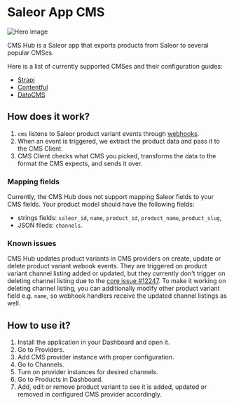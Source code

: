 # Saleor App CMS

![Hero image](https://user-images.githubusercontent.com/249912/71523206-4e45f800-28c8-11ea-84ba-345a9bfc998a.png)

CMS Hub is a Saleor app that exports products from Saleor to several popular CMSes.

Here is a list of currently supported CMSes and their configuration guides:

- [Strapi](docs/strapi.md)
- [Contentful](docs/contentful.md)
- [DatoCMS](docs/datocms.md)

## How does it work?

1. `cms` listens to Saleor product variant events through [webhooks](https://docs.saleor.io/docs/3.x/developer/extending/apps/asynchronous-webhooks).
2. When an event is triggered, we extract the product data and pass it to the CMS Client.
3. CMS Client checks what CMS you picked, transforms the data to the format the CMS expects, and sends it over.

### Mapping fields

Currently, the CMS Hub does not support mapping Saleor fields to your CMS fields. Your product model should have the following fields:

- strings fields: `saleor_id`, `name`, `product_id`, `product_name`, `product_slug`,
- JSON fileds: `channels`.

### Known issues

CMS Hub updates product variants in CMS providers on create, update or delete product variant webook events. They are triggered on product variant channel listing added or updated, but they currently don't trigger on deleting channel listing due to the [core issue #12247](https://github.com/saleor/saleor/issues/12247). To make it working on deleting channel listing, you can additionally modify other product variant field e.g. `name`, so webhook handlers receive the updated channel listings as well.

## How to use it?

1. Install the application in your Dashboard and open it.
2. Go to Providers.
3. Add CMS provider instance with proper configuration.
4. Go to Channels.
5. Turn on provider instances for desired channels.
6. Go to Products in Dashboard.
7. Add, edit or remove product variant to see it is added, updated or removed in configured CMS provider accordingly.

